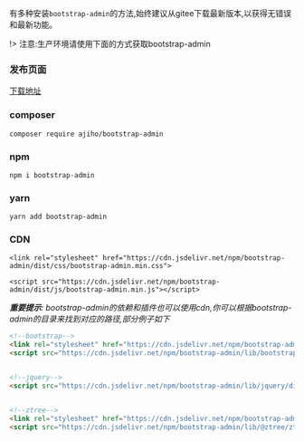 有多种安装`bootstrap-admin`的方法,始终建议从gitee下载最新版本,以获得无错误和最新功能。

!> 注意:生产环境请使用下面的方式获取bootstrap-admin

### 发布页面

[下载地址](https://gitee.com/ajiho/bootstrap-admin/releases)


### composer

~~~
composer require ajiho/bootstrap-admin
~~~

### npm

~~~
npm i bootstrap-admin
~~~

### yarn
```
yarn add bootstrap-admin
```


### CDN

```
<link rel="stylesheet" href="https://cdn.jsdelivr.net/npm/bootstrap-admin/dist/css/bootstrap-admin.min.css">
```
```
<script src="https://cdn.jsdelivr.net/npm/bootstrap-admin/dist/js/bootstrap-admin.min.js"></script>
```
_**重要提示**: bootstrap-admin的依赖和插件也可以使用cdn,你可以根据bootstrap-admin的目录来找到对应的路径,部分例子如下_

```html
<!--bootstrap-->
<link rel="stylesheet" href="https://cdn.jsdelivr.net/npm/bootstrap-admin/lib/bootstrap/dist/css/bootstrap.min.css">
<script src="https://cdn.jsdelivr.net/npm/bootstrap-admin/lib/bootstrap/dist/js/bootstrap.bundle.min.js"></script>


<!--jquery-->
<script src="https://cdn.jsdelivr.net/npm/bootstrap-admin/lib/jquery/dist/jquery.min.js"></script>


<!--ztree-->
<link rel="stylesheet" href="https://cdn.jsdelivr.net/npm/bootstrap-admin/dist/css/plugins/metroStyle.min.css">
<script src="https://cdn.jsdelivr.net/npm/bootstrap-admin/lib/@ztree/ztree_v3/js/jquery.ztree.all.min.js"></script>
```